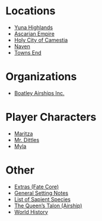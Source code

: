 # Locations
- [Yuna Highlands](Locations/Yuna%20Highlands.md)
- [Ascarian Empire](Locations/Ascarian%20Empire.md)
- [Holy City of Camestia](Locations/Holy%20City%20of%20Camestia.md)
- [Naven](Locations/Naven.md)
- [Towns End](Locations/Towns%20End.md)

# Organizations
- [Boatley Airships Inc.](Organizations/Boatley%20Airships%20Inc..md)

# Player Characters
- [Maritza](Player%20Characters/Maritza.md)
- [Mr. Dittles](Player%20Characters/Mr.%20Dittles.md)
- [Myla](Player%20Characters/Myla.md)

# Other
- [Extras (Fate Core)](Extras%20(Fate%20Core).md)
- [General Setting Notes](General%20Setting%20Notes.md)
- [List of Sapient Species](List%20of%20Sapient%20Species.md)
- [The Queen’s Talon (Airship)](The%20Queen’s%20Talon%20(Airship).md)
- [World History](World%20History.md)